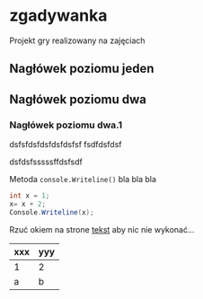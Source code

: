 # zgadywanka
Projekt gry realizowany na zajęciach

## Nagłówek poziomu jeden

## Nagłówek poziomu dwa

### Nagłówek poziomu dwa.1

dsfsfdsfdsfdsfdsfsf
fsdfdsfdsf

dsfdsfsssssffdsfsdf


Metoda `console.Writeline()` bla bla bla

``` csharp
int x = 1;
x= x + 2;
Console.Writeline(x);
```
Rzuć okiem na strone [tekst](http://e.wsei.edu.pl) aby nic nie wykonać...

| xxx | yyy |
|-----|-----|
| 1 | 2 |
| a | b |
